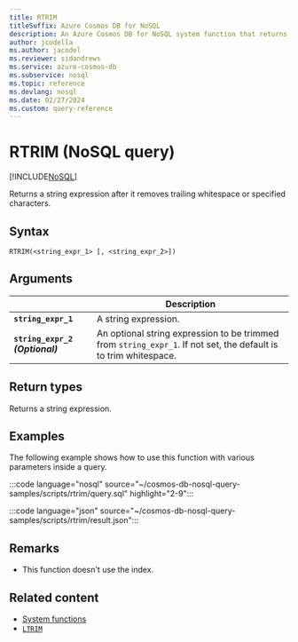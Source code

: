 ```yaml
---
title: RTRIM
titleSuffix: Azure Cosmos DB for NoSQL
description: An Azure Cosmos DB for NoSQL system function that returns a string expression with trailing whitespace or specified characters removed.
author: jcodella
ms.author: jacodel
ms.reviewer: sidandrews
ms.service: azure-cosmos-db
ms.subservice: nosql
ms.topic: reference
ms.devlang: nosql
ms.date: 02/27/2024
ms.custom: query-reference
---
```


# RTRIM (NoSQL query)

[!INCLUDE[NoSQL](../../includes/appliesto-nosql.md)]

Returns a string expression after it removes trailing whitespace or specified characters.  
  
## Syntax
  
```nosql
RTRIM(<string_expr_1> [, <string_expr_2>])  
```
  
## Arguments
  
| | Description |
| --- | --- |
| **`string_expr_1`** | A string expression. |
| **`string_expr_2` *(Optional)*** | An optional string expression to be trimmed from `string_expr_1`. If not set, the default is to trim whitespace. | 
  
## Return types

Returns a string expression.  
  
## Examples

The following example shows how to use this function with various parameters inside a query.  
  
:::code language="nosql" source="~/cosmos-db-nosql-query-samples/scripts/rtrim/query.sql" highlight="2-9":::

:::code language="json" source="~/cosmos-db-nosql-query-samples/scripts/rtrim/result.json":::

## Remarks

- This function doesn't use the index.

## Related content

- [System functions](system-functions.yml)
- [`LTRIM`](ltrim.md)
